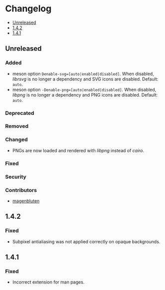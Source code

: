 # Changelog

* [Unreleased](#unreleased)
* [1.4.2](#1-4-2)
* [1.4.1](#1-4-1)


## Unreleased
### Added

* meson option `Denable-svg=[auto|enabled|disabled]`. When disabled,
  _librsvg_ is no longer a dependency and SVG icons are
  disabled. Default: `auto`.
* meson option `-Denable-png=[auto|enabled|disabled]`. When disabled,
  _libpng_ is no longer a dependency and PNG icons are
  disabled. Default: `auto`.


### Deprecated
### Removed
### Changed

* PNGs are now loaded and rendered with _libpng_ instead of _cairo_.


### Fixed
### Security
### Contributors

* [magenbluten](https://codeberg.org/magenbluten)


## 1.4.2

### Fixed

* Subpixel antialiasing was not applied correctly on opaque
  backgrounds.


## 1.4.1

### Fixed

* Incorrect extension for man pages.

